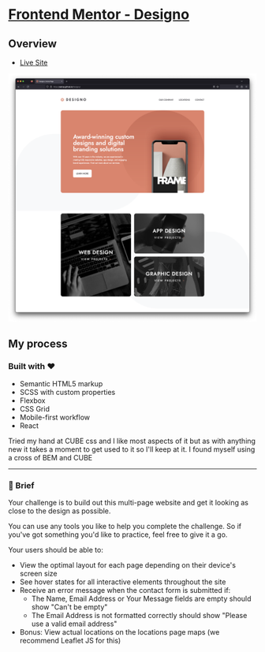# [Frontend Mentor - Designo](https://www.frontendmentor.io/challenges/designo-multipage-website-G48K6rfUT)

## Overview

-   [Live Site](https://satrop.github.io/Designo/)

![](img.png)

## My process

### Built with ❤️

-   Semantic HTML5 markup
-   SCSS with custom properties
-   Flexbox
-   CSS Grid
-   Mobile-first workflow
-   React

Tried my hand at CUBE css and I like most aspects of it but as with anything new it takes a moment to get used to it so I'll keep at it. I found myself using a cross of BEM and CUBE

---

### 📝 Brief

Your challenge is to build out this multi-page website and get it looking as close to the design as possible.

You can use any tools you like to help you complete the challenge. So if you've got something you'd like to practice, feel free to give it a go.

Your users should be able to:

- View the optimal layout for each page depending on their device's screen size
- See hover states for all interactive elements throughout the site
- Receive an error message when the contact form is submitted if:
    - The Name, Email Address or Your Message fields are empty should show "Can't be empty"
    - The Email Address is not formatted correctly should show "Please use a valid email address"
- Bonus: View actual locations on the locations page maps (we recommend Leaflet JS for this)